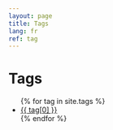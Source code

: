 ```yaml
---
layout: page
title: Tags 
lang: fr
ref: tag
---
```


<div class="page-content wc-container">
	<div class="post">
		<h1>Tags</h1>  
		<ul>
			{% for tag in site.tags %}
			<li><a href="{{ site.baseurl  | prepend:site.url }}/tag/{{ tag[0] }}">{{ tag[0] }}</a></li>
			{% endfor %}
		</ul>
	</div>
</div>
